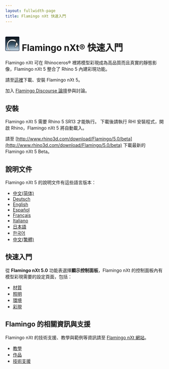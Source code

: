 ```yaml
---
layout: fullwidth-page
title: Flamingo nXt 快速入門
---
```


<!-- TODO: This page mentions "Work in Progress" and "Flamingo Beta" and has to be updated once Flamingo has been released -->

# ![images/flamingotab.svg](images/flamingotab.svg) Flamingo nXt® 快速入門
Flamingo nXt 可在 Rhinoceros® 裡將模型彩現成為高品質而且真實的靜態影像，Flamingo nXt 5 整合了 Rhino 5 內建彩現功能。

請至[這裡](http://www.rhino3d.com/download/flamingo/5/beta)下載、安裝 Flamingo nXt 5。

加入 [Flamingo Discourse 論壇](http://chinese.discourse.mcneel.com/c/flamingo)參與討論。

## 安裝

Flamingo nXt 5 需要 Rhino 5 SR13 才能執行。
下載後請執行 RHI 安裝程式，開啟 Rhino，Flamingo nXt 5 將自動載入。

請至 [http://www.rhino3d.com/download/Flamingo/5.0/beta](http://www.rhino3d.com/download/Flamingo/5.0/beta) 下載最新的 Flamingo nXt 5 Beta。

## 說明文件
Flamingo nXt 5 的說明文件有這些語言版本：

* [中文(简体)]({{baseurl}}/cn/flamingo/5/help)
* [Deutsch]({{baseurl}}/de/flamingo/5/help)
* [English]({{baseurl}}/en/flamingo/5/help)
* [Español]({{baseurl}}/es/flamingo/5/help)
* [Français]({{baseurl}}/fr/flamingo/5/help)
* [Italiano]({{baseurl}}/it/flamingo/5/help)
* [日本語]({{baseurl}}/jp/flamingo/5/help)
* [한국어]({{baseurl}}/kr/flamingo/5/help)
* [中文(繁體)]({{baseurl}}/tw/flamingo/5/help)

## 快速入門
從 **Flamingo nXt 5.0** 功能表選擇**顯示控制面板**，Flamingo nXt 的控制面板內有模型彩現需要的設定頁面，包括：

* [材質](../help/material-editor.html)
* [照明](../help/lighting-tab.html)
* [環境](../help/environment-tab.html)
* [彩現](../help/render-tab.html)

## Flamingo 的相關資訊與支援
Flamingo nXt 的技術支援、教學與範例等資訊請至 [Flamingo nXt 網站](http://nxt.flamingo3d.com/)。

 * [教學](http://nxt.flamingo3d.com/page/tutorials-and-documentation)
 * [作品](http://nxt.flamingo3d.com/photo)
 * [技術支援](http://discourse.mcneel.com/c/rendering/flamingo)
